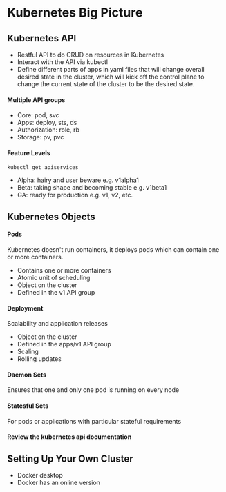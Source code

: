# Kubernetes Big Picture

## Kubernetes API
* Restful API to do CRUD on resources in Kubernetes
* Interact with the API via kubectl
* Define different parts of apps in yaml files that will change overall
  desired state in the cluster, which will kick off the control plane to change
  the current state of the cluster to be the desired state.

#### Multiple API groups
* Core: pod, svc
* Apps: deploy, sts, ds
* Authorization: role, rb
* Storage: pv, pvc  

#### Feature Levels
`kubectl get apiservices`

* Alpha: hairy and user beware e.g. v1alpha1
* Beta: taking shape and becoming stable e.g. v1beta1
* GA: ready for production e.g. v1, v2, etc.

## Kubernetes Objects

#### Pods
Kubernetes doesn't run containers, it deploys pods which can contain one or more containers.
* Contains one or more containers
* Atomic unit of scheduling
* Object on the cluster
* Defined in the v1 API group

#### Deployment
Scalability and application releases
* Object on the cluster
* Defined in the apps/v1 API group
* Scaling
* Rolling updates

#### Daemon Sets
Ensures that one and only one pod is running on every node

#### Statesful Sets
For pods or applications with particular stateful requirements

#### Review the kubernetes api documentation

## Setting Up Your Own Cluster
* Docker desktop
* Docker has an online version

